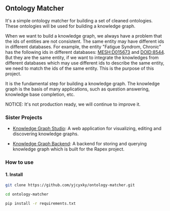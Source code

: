 ## Ontology Matcher

It's a simple ontology matcher for building a set of cleaned ontologies. These ontologies will be used for building a knowledge graph.

When we want to build a knowledge graph, we always have a problem that the ids of entities are not consistent. The same entity may have different ids in different databases. For example, the entity "Fatigue Syndrom, Chronic" has the following ids in different databases: [MESH:D015673](https://meshb.nlm.nih.gov/record/ui?ui=D015673) and [DOID:8544](https://disease-ontology.org/term/DOID:8544/). But they are the same entity, if we want to integrate the knowledges from different databases which may use different ids to describe the same entity, we need to match the ids of the same entity. This is the purpose of this project.

It is the fundamental step for building a knowledge graph. The knowledge graph is the basis of many applications, such as question answering, knowledge base completion, etc.

NOTICE: It's not production ready, we will continue to improve it.

### Sister Projects

- [Knowledge Graph Studio](https://github.com/yjcyxky/biomedgps-studio): A web application for visualizing, editing and discovering knowledge graphs.

- [Knowledge Graph Backend](https://github.com/yjcyxky/rapex): A backend for storing and querying knowledge graph which is built for the Rapex project.

### How to use

#### 1. Install

```bash
git clone https://github.com/yjcyxky/ontology-matcher.git

cd ontology-matcher

pip install -r requirements.txt
```